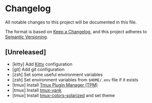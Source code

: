 # Changelog
All notable changes to this project will be documented in this file.

The format is based on [Keep a Changelog](https://keepachangelog.com/en/1.0.0/),
and this project adheres to [Semantic Versioning](https://semver.org/spec/v2.0.0.html).

## [Unreleased]
- [kitty] Add [Kitty](https://sw.kovidgoyal.net/kitty/) configuration
- [git] Add git configuration
- [zsh] Set some useful environment variables
- [zsh] Set environment variables from `$HOME/.env` file if it exists
- [tmux] Install [Tmux Plugin Manager (TPM)](https://github.com/tmux-plugins/tpm)
- [tmux] Install [tmux-yank](https://github.com/tmux-plugins/tmux-yank)
- [tmux] Install [tmux-colors-solarized](https://github.com/seebi/tmux-colors-solarized) and set theme
